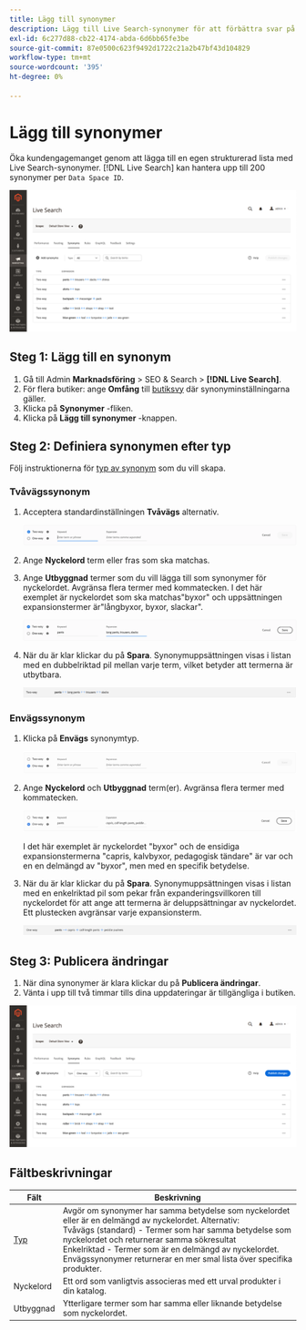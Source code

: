 ```yaml
---
title: Lägg till synonymer
description: Lägg till Live Search-synonymer för att förbättra svar på sökningar.
exl-id: 6c277d88-cb22-4174-abda-6d6bb65fe3be
source-git-commit: 87e0500c623f9492d1722c21a2b47bf43d104829
workflow-type: tm+mt
source-wordcount: '395'
ht-degree: 0%

---
```


# Lägg till synonymer

Öka kundengagemanget genom att lägga till en egen strukturerad lista med Live Search-synonymer. [!DNL Live Search] kan hantera upp till 200 synonymer per `Data Space ID`.

![[!DNL Live Search] synonymer](assets/synonym-workspace.png)

## Steg 1: Lägg till en synonym

1. Gå till Admin **Marknadsföring** > SEO &amp; Search > **[!DNL Live Search]**.
1. För flera butiker: ange **Omfång** till [butiksvy](https://docs.magento.com/user-guide/configuration/scope.html) där synonyminställningarna gäller.
1. Klicka på **Synonymer** -fliken.
1. Klicka på **Lägg till synonymer** -knappen.

## Steg 2: Definiera synonymen efter typ

Följ instruktionerna för [typ av synonym](synonyms-type.md) som du vill skapa.

### Tvåvägssynonym

1. Acceptera standardinställningen **Tvåvägs** alternativ.

   ![Lägg till tvåvägssynonym](assets/synonym-add-two-way.png)


1. Ange **Nyckelord** term eller fras som ska matchas.
1. Ange **Utbyggnad** termer som du vill lägga till som synonymer för nyckelordet. Avgränsa flera termer med kommatecken.
I det här exemplet är nyckelordet som ska matchas&quot;byxor&quot; och uppsättningen expansionstermer är&quot;långbyxor, byxor, slackar&quot;.

   ![Exempel på dubbelriktad synonym](assets/synonym-add-two-way-example.png)

1. När du är klar klickar du på **Spara**.
Synonymuppsättningen visas i listan med en dubbelriktad pil mellan varje term, vilket betyder att termerna är utbytbara.

   ![Tvåvägssynonym](assets/synonym-two-way.png)

### Envägssynonym

1. Klicka på **Envägs** synonymtyp.

   ![Lägg till envägssynonym](assets/synonym-add-one-way.png)

1. Ange **Nyckelord** och **Utbyggnad** term(er). Avgränsa flera termer med kommatecken.

   ![Exempel på enkelriktad synonym](assets/synonym-add-one-way-example.png)

   I det här exemplet är nyckelordet &quot;byxor&quot; och de ensidiga expansionstermerna &quot;capris, kalvbyxor, pedagogisk tändare&quot; är var och en en delmängd av &quot;byxor&quot;, men med en specifik betydelse.

1. När du är klar klickar du på **Spara**.
Synonymuppsättningen visas i listan med en enkelriktad pil som pekar från expanderingsvillkoren till nyckelordet för att ange att termerna är deluppsättningar av nyckelordet. Ett plustecken avgränsar varje expansionsterm.

   ![Envägssynonym](assets/synonym-one-way.png)

## Steg 3: Publicera ändringar

1. När dina synonymer är klara klickar du på **Publicera ändringar**.
1. Vänta i upp till två timmar tills dina uppdateringar är tillgängliga i butiken.

![Publicera ändringar](assets/synonym-publish.png)

## Fältbeskrivningar

| Fält | Beskrivning |
|--- |--- |
| [Typ](synonyms.md) | Avgör om synonymer har samma betydelse som nyckelordet eller är en delmängd av nyckelordet. Alternativ:<br />Tvåvägs (standard) - Termer som har samma betydelse som nyckelordet och returnerar samma sökresultat<br />Enkelriktad - Termer som är en delmängd av nyckelordet. Envägssynonymer returnerar en mer smal lista över specifika produkter. |
| Nyckelord | Ett ord som vanligtvis associeras med ett urval produkter i din katalog. |
| Utbyggnad | Ytterligare termer som har samma eller liknande betydelse som nyckelordet. |
